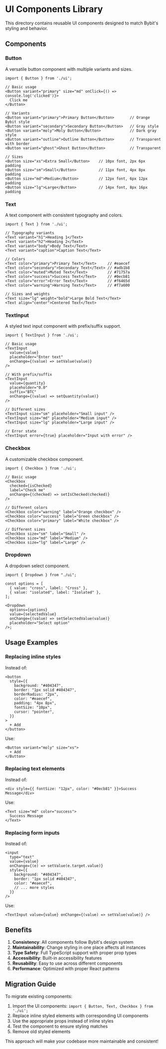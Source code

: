 # UI Components Library

This directory contains reusable UI components designed to match Bybit's styling and behavior.

## Components

### Button

A versatile button component with multiple variants and sizes.

```tsx
import { Button } from './ui';

// Basic usage
<Button variant="primary" size="md" onClick={() => console.log('clicked')}>
  Click me
</Button>

// Variants
<Button variant="primary">Primary Button</Button>       // Orange Bybit style
<Button variant="secondary">Secondary Button</Button>   // Gray style
<Button variant="moly">Moly Button</Button>             // Dark gray style
<Button variant="outline">Outline Button</Button>       // Transparent with border
<Button variant="ghost">Ghost Button</Button>           // Transparent

// Sizes
<Button size="xs">Extra Small</Button>    // 10px font, 2px 6px padding
<Button size="sm">Small</Button>          // 11px font, 4px 8px padding
<Button size="md">Medium</Button>         // 12px font, 6px 12px padding
<Button size="lg">Large</Button>          // 14px font, 8px 16px padding
```

### Text

A text component with consistent typography and colors.

```tsx
import { Text } from './ui';

// Typography variants
<Text variant="h1">Heading 1</Text>
<Text variant="h2">Heading 2</Text>
<Text variant="body">Body Text</Text>
<Text variant="caption">Caption Text</Text>

// Colors
<Text color="primary">Primary Text</Text>     // #eaecef
<Text color="secondary">Secondary Text</Text> // #adb1b8
<Text color="muted">Muted Text</Text>         // #71757a
<Text color="success">Success Text</Text>     // #0ecb81
<Text color="error">Error Text</Text>         // #f6465d
<Text color="warning">Warning Text</Text>     // #f7a600

// Sizes and weights
<Text size="lg" weight="bold">Large Bold Text</Text>
<Text align="center">Centered Text</Text>
```

### TextInput

A styled text input component with prefix/suffix support.

```tsx
import { TextInput } from './ui';

// Basic usage
<TextInput
  value={value}
  placeholder="Enter text"
  onChange={(value) => setValue(value)}
/>

// With prefix/suffix
<TextInput
  value={quantity}
  placeholder="0.0"
  suffix="BTC"
  onChange={(value) => setQuantity(value)}
/>

// Different sizes
<TextInput size="sm" placeholder="Small input" />
<TextInput size="md" placeholder="Medium input" />
<TextInput size="lg" placeholder="Large input" />

// Error state
<TextInput error={true} placeholder="Input with error" />
```

### Checkbox

A customizable checkbox component.

```tsx
import { Checkbox } from './ui';

// Basic usage
<Checkbox
  checked={isChecked}
  label="Check me"
  onChange={(checked) => setIsChecked(checked)}
/>

// Different colors
<Checkbox color="warning" label="Orange checkbox" />
<Checkbox color="success" label="Green checkbox" />
<Checkbox color="primary" label="White checkbox" />

// Different sizes
<Checkbox size="sm" label="Small" />
<Checkbox size="md" label="Medium" />
<Checkbox size="lg" label="Large" />
```

### Dropdown

A dropdown select component.

```tsx
import { Dropdown } from "./ui";

const options = [
  { value: "cross", label: "Cross" },
  { value: "isolated", label: "Isolated" },
];

<Dropdown
  options={options}
  value={selectedValue}
  onChange={(value) => setSelectedValue(value)}
  placeholder="Select option"
/>;
```

## Usage Examples

### Replacing inline styles

Instead of:

```tsx
<button
  style={{
    background: "#404347",
    border: "1px solid #404347",
    borderRadius: "2px",
    color: "#eaecef",
    padding: "4px 8px",
    fontSize: "10px",
    cursor: "pointer",
  }}
>
  + Add
</button>
```

Use:

```tsx
<Button variant="moly" size="xs">
  + Add
</Button>
```

### Replacing text elements

Instead of:

```tsx
<div style={{ fontSize: "12px", color: "#0ecb81" }}>Success Message</div>
```

Use:

```tsx
<Text size="md" color="success">
  Success Message
</Text>
```

### Replacing form inputs

Instead of:

```tsx
<input
  type="text"
  value={value}
  onChange={(e) => setValue(e.target.value)}
  style={{
    background: "#404347",
    border: "1px solid #404347",
    color: "#eaecef",
    // ... more styles
  }}
/>
```

Use:

```tsx
<TextInput value={value} onChange={(value) => setValue(value)} />
```

## Benefits

1. **Consistency**: All components follow Bybit's design system
2. **Maintainability**: Change styling in one place affects all instances
3. **Type Safety**: Full TypeScript support with proper prop types
4. **Accessibility**: Built-in accessibility features
5. **Reusability**: Easy to use across different components
6. **Performance**: Optimized with proper React patterns

## Migration Guide

To migrate existing components:

1. Import the UI components: `import { Button, Text, Checkbox } from './ui';`
2. Replace inline styled elements with corresponding UI components
3. Use the appropriate props instead of inline styles
4. Test the component to ensure styling matches
5. Remove old styled elements

This approach will make your codebase more maintainable and consistent!
